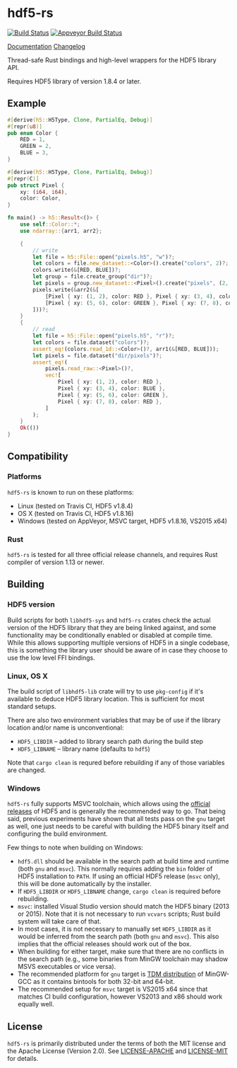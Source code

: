 # hdf5-rs

[![Build Status](https://img.shields.io/travis/aldanor/hdf5-rs.svg)](https://travis-ci.org/aldanor/hdf5-rs) [![Appveyor Build Status](https://img.shields.io/appveyor/ci/aldanor/hdf5-rs.svg)](https://ci.appveyor.com/project/aldanor/hdf5-rs)

[Documentation](https://docs.rs/crate/hdf5-rs)
[Changelog](https://github.com/aldanor/hdf5-rs/blob/master/CHANGELOG.md)

Thread-safe Rust bindings and high-level wrappers for the HDF5 library API.

Requires HDF5 library of version 1.8.4 or later.

## Example

```rust
#[derive(h5::H5Type, Clone, PartialEq, Debug)]
#[repr(u8)]
pub enum Color {
    RED = 1,
    GREEN = 2,
    BLUE = 3,
}

#[derive(h5::H5Type, Clone, PartialEq, Debug)]
#[repr(C)]
pub struct Pixel {
    xy: (i64, i64),
    color: Color,
}

fn main() -> h5::Result<()> {
    use self::Color::*;
    use ndarray::{arr1, arr2};

    {
        // write
        let file = h5::File::open("pixels.h5", "w")?;
        let colors = file.new_dataset::<Color>().create("colors", 2)?;
        colors.write(&[RED, BLUE])?;
        let group = file.create_group("dir")?;
        let pixels = group.new_dataset::<Pixel>().create("pixels", (2, 2))?;
        pixels.write(&arr2(&[
            [Pixel { xy: (1, 2), color: RED }, Pixel { xy: (3, 4), color: BLUE }],
            [Pixel { xy: (5, 6), color: GREEN }, Pixel { xy: (7, 8), color: RED }],
        ]))?;
    }
    {
        // read
        let file = h5::File::open("pixels.h5", "r")?;
        let colors = file.dataset("colors")?;
        assert_eq!(colors.read_1d::<Color>()?, arr1(&[RED, BLUE]));
        let pixels = file.dataset("dir/pixels")?;
        assert_eq!(
            pixels.read_raw::<Pixel>()?,
            vec![
                Pixel { xy: (1, 2), color: RED },
                Pixel { xy: (3, 4), color: BLUE },
                Pixel { xy: (5, 6), color: GREEN },
                Pixel { xy: (7, 8), color: RED },
            ]
        );
    }
    Ok(())
}
```

## Compatibility

### Platforms

`hdf5-rs` is known to run on these platforms:

- Linux (tested on Travis CI, HDF5 v1.8.4)
- OS X (tested on Travis CI, HDF5 v1.8.16)
- Windows (tested on AppVeyor, MSVC target, HDF5 v1.8.16, VS2015 x64)

### Rust

`hdf5-rs` is tested for all three official release channels, and requires Rust compiler
of version 1.13 or newer.

## Building

### HDF5 version

Build scripts for both `libhdf5-sys` and `hdf5-rs` crates check the actual version of the
HDF5 library that they are being linked against, and some functionality may be conditionally
enabled or disabled at compile time. While this allows supporting multiple versions of HDF5
in a single codebase, this is something the library user should be aware of in case they
choose to use the low level FFI bindings.

### Linux, OS X

The build script of `libhdf5-lib` crate will try to use `pkg-config` if it's available
to deduce HDF5 library location. This is sufficient for most standard setups.

There are also two environment variables that may be of use if the library location and/or name
is unconventional:

- `HDF5_LIBDIR` – added to library search path during the build step
- `HDF5_LIBNAME` – library name (defaults to `hdf5`)

Note that `cargo clean` is requred before rebuilding if any of those variables are changed.

### Windows

`hdf5-rs` fully supports MSVC toolchain, which allows using the
[official releases](https://www.hdfgroup.org/downloads/index.html) of
HDF5 and is generally the recommended way to go. That being said, previous experiments have shown
that all tests pass on the `gnu` target as well, one just needs to be careful with building the
HDF5 binary itself and configuring the build environment.

Few things to note when building on Windows:

- `hdf5.dll` should be available in the search path at build time and runtime (both `gnu` and `msvc`).
  This normally requires adding the `bin` folder of HDF5 installation to `PATH`. If using an official
  HDF5 release (`msvc` only), this will be done automatically by the installer.
- If `HDF5_LIBDIR` or `HDF5_LIBNAME` change, `cargo clean` is required before rebuilding.
- `msvc`: installed Visual Studio version should match the HDF5 binary (2013 or 2015). Note that it
  is not necessary to run `vcvars` scripts; Rust build system will take care of that.
- In most cases, it is not necessary to manually set `HDF5_LIBDIR` as it would be inferred from the
  search path (both `gnu` and `msvc`). This also implies that the official releases should work
  out of the box.
- When building for either target, make sure that there are no conflicts in the search path (e.g.,
  some binaries from MinGW toolchain may shadow MSVS executables or vice versa).
- The recommended platform for `gnu` target is [TDM distribution](http://tdm-gcc.tdragon.net/) of
  MinGW-GCC as it contains bintools for both 32-bit and 64-bit.
- The recommended setup for `msvc` target is VS2015 x64 since that matches CI build configuration,
  however VS2013 and x86 should work equally well.

## License

`hdf5-rs` is primarily distributed under the terms of both the MIT license and the
Apache License (Version 2.0). See [LICENSE-APACHE](LICENSE-APACHE) and
[LICENSE-MIT](LICENSE-MIT) for details.
